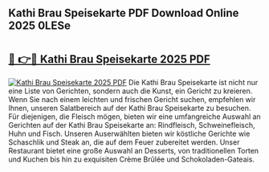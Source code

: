 ## Kathi Brau Speisekarte PDF Download Online 2025 0LESe

# <h2><a href="http://gca16tr.nevu.top/?p=Kathi+Brau+Speisekarte">🔗 👉🔴 Kathi Brau Speisekarte 2025 PDF</a></h2>

[![Kathi Brau Speisekarte 2025 PDF](https://i.imgur.com/dBaPXMq.png)](http://gca16tr.nevu.top/?p=Kathi+Brau+Speisekarte)
Die Kathi Brau Speisekarte ist nicht nur eine Liste von Gerichten, sondern auch die Kunst, ein Gericht zu kreieren. Wenn Sie nach einem leichten und frischen Gericht suchen, empfehlen wir Ihnen, unseren Salatbereich auf der Kathi Brau Speisekarte zu besuchen. Für diejenigen, die Fleisch mögen, bieten wir eine umfangreiche Auswahl an Gerichten auf der Kathi Brau Speisekarte an: Rindfleisch, Schweinefleisch, Huhn und Fisch. Unseren Auserwählten bieten wir köstliche Gerichte wie Schaschlik und Steak an, die auf dem Feuer zubereitet werden. Unser Restaurant bietet eine große Auswahl an Desserts, von traditionellen Torten und Kuchen bis hin zu exquisiten Crème Brûlée und Schokoladen-Gateais.
